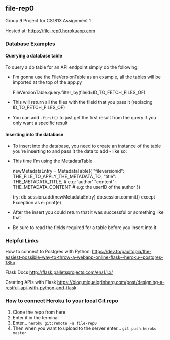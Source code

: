 ## file-rep0
Group 9 Project for CS1813 Assignment 1

Hosted at: https://file-rep0.herokuapp.com

### Database Examples
#### Querying a database table
To query a db table for an API endpoint simply do the following:
- I'm gonna use the FileVersionTable as an example, all the tables will be imported at the top of the app.py

  FileVersionTable.query.filter_by(fileid=ID_TO_FETCH_FILES_OF)

- This will return all the files with the fileid that you pass it (replacing ID_TO_FETCH_FILES_OF)
- You can add `.first()` to just get the first result from the query if you only want a specific result

#### Inserting into the database
- To insert into the database, you need to create an instance of the table you're inserting to and pass it the data to add - like so:
- This time I'm using the MetadataTable

  newMetadataEntry = MetadataTable({
    "fileversionid": THE_FILE_TO_APPLY_THE_METADATA_TO,
    "title": THE_METADATA_TITLE,          # e.g: 'author'
    "content": THE_METADATA_CONTENT       # e.g: the userID of the author
  })

  try:
    db.session.add(newMetadataEntry)
    db.session.commit()
  except Exception as e:
    print(e)

- After the insert you could return that it was successful or something like that
- Be sure to read the fields required for a table before you insert into it



### Helpful Links
How to connect to Postgres with Python:
https://dev.to/paultopia/the-easiest-possible-way-to-throw-a-webapp-online-flask--heroku--postgres-185o

Flask Docs
http://flask.palletsprojects.com/en/1.1.x/

Creating APIs with Flask
https://blog.miguelgrinberg.com/post/designing-a-restful-api-with-python-and-flask


### How to connect Heroku to your local Git repo
1. Clone the repo from here
2. Enter it in the terminal
3. Enter... `heroku git:remote -a file-rep0`
4. Then when you want to upload to the server enter... `git push heroku master`
